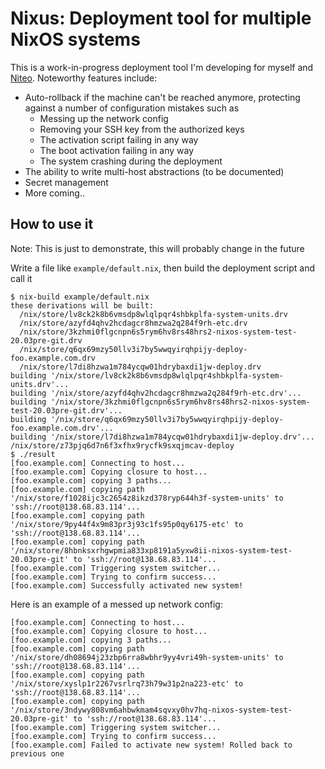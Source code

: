 # Nixus: Deployment tool for multiple NixOS systems

This is a work-in-progress deployment tool I'm developing for myself and [Niteo](https://niteo.co/). Noteworthy features include:

- Auto-rollback if the machine can't be reached anymore, protecting against a number of configuration mistakes such as
  - Messing up the network config
  - Removing your SSH key from the authorized keys
  - The activation script failing in any way
  - The boot activation failing in any way
  - The system crashing during the deployment
- The ability to write multi-host abstractions (to be documented)
- Secret management
- More coming..

## How to use it

Note: This is just to demonstrate, this will probably change in the future

Write a file like `example/default.nix`, then build the deployment script and call it
```
$ nix-build example/default.nix
these derivations will be built:
  /nix/store/lv8ck2k8b6vmsdp8wlqlpqr4shbkplfa-system-units.drv
  /nix/store/azyfd4qhv2hcdagcr8hmzwa2q284f9rh-etc.drv
  /nix/store/3kzhmi0flgcnpn6s5rym6hv8rs48hrs2-nixos-system-test-20.03pre-git.drv
  /nix/store/q6qx69mzy50llv3i7by5wwqyirqhpijy-deploy-foo.example.com.drv
  /nix/store/l7di8hzwa1m784ycqw01hdrybaxdi1jw-deploy.drv
building '/nix/store/lv8ck2k8b6vmsdp8wlqlpqr4shbkplfa-system-units.drv'...
building '/nix/store/azyfd4qhv2hcdagcr8hmzwa2q284f9rh-etc.drv'...
building '/nix/store/3kzhmi0flgcnpn6s5rym6hv8rs48hrs2-nixos-system-test-20.03pre-git.drv'...
building '/nix/store/q6qx69mzy50llv3i7by5wwqyirqhpijy-deploy-foo.example.com.drv'...
building '/nix/store/l7di8hzwa1m784ycqw01hdrybaxdi1jw-deploy.drv'...
/nix/store/z73pjq6d7n6f3xfhx9rycfk9sxqjmcav-deploy
$ ./result
[foo.example.com] Connecting to host...
[foo.example.com] Copying closure to host...
[foo.example.com] copying 3 paths...
[foo.example.com] copying path '/nix/store/f1028ijc3c2654z8ikzd378ryp644h3f-system-units' to 'ssh://root@138.68.83.114'...
[foo.example.com] copying path '/nix/store/9py44f4x9m83pr3j93c1fs95p0qy6175-etc' to 'ssh://root@138.68.83.114'...
[foo.example.com] copying path '/nix/store/8hbnksxrhgwpmia833xp8191a5yxw8ii-nixos-system-test-20.03pre-git' to 'ssh://root@138.68.83.114'...
[foo.example.com] Triggering system switcher...
[foo.example.com] Trying to confirm success...
[foo.example.com] Successfully activated new system!
```

Here is an example of a messed up network config:
```
[foo.example.com] Connecting to host...
[foo.example.com] Copying closure to host...
[foo.example.com] copying 3 paths...
[foo.example.com] copying path '/nix/store/dh08694j23zbp6rra8wbhr9yy4vri49h-system-units' to 'ssh://root@138.68.83.114'...
[foo.example.com] copying path '/nix/store/xyslp1r2267vsrlrq73h79w31p2na223-etc' to 'ssh://root@138.68.83.114'...
[foo.example.com] copying path '/nix/store/3ndywy808vm6ahbwkmam4sqvxy0hv7hq-nixos-system-test-20.03pre-git' to 'ssh://root@138.68.83.114'...
[foo.example.com] Triggering system switcher...
[foo.example.com] Trying to confirm success...
[foo.example.com] Failed to activate new system! Rolled back to previous one
```
